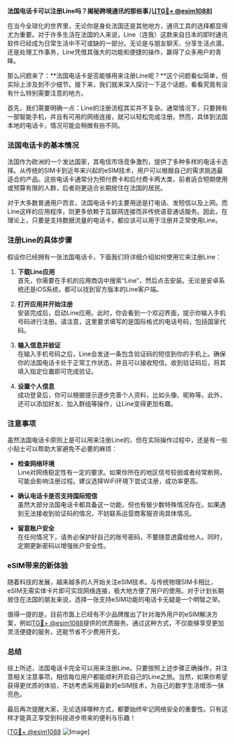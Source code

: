 **法国电话卡可以注册Line吗？揭秘跨境通讯的那些事儿[[TG💪+ @esim1088](https://t.me/s/esim1088)]**

在当今全球化的世界里，无论你是身处法国还是其他地方，通讯工具的选择都显得尤为重要。对于许多生活在法国的人来说，Line（连我）这款来自日本的即时通讯软件已经成为日常生活中不可或缺的一部分。无论是与朋友聊天、分享生活点滴，还是处理工作事务，Line凭借其强大的功能和便捷的操作，赢得了众多用户的青睐。

那么问题来了：**法国电话卡是否能够用来注册Line呢？**这个问题看似简单，但实际上涉及到不少细节。接下来，我们就来深入探讨一下这个话题，看看究竟有没有什么特别需要注意的地方。

首先，我们需要明确一点：Line的注册流程其实并不复杂。通常情况下，只要拥有一部智能手机，并且有可用的网络连接，就可以轻松完成注册。然而，具体到法国本地的电话卡，情况可能会稍微有些不同。

### 法国电话卡的基本情况

法国作为欧洲的一个发达国家，其电信市场竞争激烈，提供了多种多样的电话卡选择。从传统的SIM卡到近年来兴起的eSIM技术，用户可以根据自己的需求挑选最适合的产品。这些电话卡通常分为预付费卡和后付费卡两大类，前者适合短期使用或预算有限的人群，后者则更适合长期居住在法国的居民。

对于大多数普通用户而言，法国电话卡的主要用途是打电话、发短信以及上网。而Line这样的应用程序，则更多依赖于互联网连接而非传统语音通话服务。因此，在理论上，只要是支持数据流量的电话卡，都应该可以用于注册并正常使用Line。

### 注册Line的具体步骤

假设你已经拥有一张法国电话卡，下面我们将详细介绍如何使用它来注册Line：

1. **下载Line应用**  
   首先，你需要在手机的应用商店中搜索“Line”，然后点击安装。无论是安卓系统还是iOS系统，都可以找到官方版本的Line客户端。

2. **打开应用并开始注册**  
   安装完成后，启动Line应用。此时，你会看到一个欢迎界面，提示你输入手机号码进行注册。请注意，这里要求填写的是国际格式的电话号码，包括国家代码。

3. **输入信息并验证**  
   在输入手机号码之后，Line会发送一条包含验证码的短信到你的手机上。确保你的法国电话卡处于正常工作状态，并且可以接收短信。收到验证码后，将其填入指定位置即可完成验证。

4. **设置个人信息**  
   成功登录后，你可以根据提示逐步完善个人资料，比如头像、昵称等。此外，还可以添加好友、加入群组等操作，让Line变得更加有趣。

### 注意事项

虽然法国电话卡原则上是可以用来注册Line的，但在实际操作过程中，还是有一些小贴士可以帮助大家避免不必要的麻烦：

- **检查网络环境**  
  Line对网络稳定性有一定的要求。如果你所在的地区信号较弱或者经常断网，可能会影响注册过程。建议选择WiFi环境下尝试注册，成功率更高。

- **确认电话卡是否支持国际短信**  
  虽然大部分法国电话卡都具备这一功能，但也有极少数特殊情况存在。如果遇到无法接收到验证码的情况，不妨联系运营商客服咨询具体情况。

- **留意账户安全**  
  在任何情况下，请务必保护好自己的账号密码，不要随意透露给他人。同时，定期更新密码以增强账户安全性。

### eSIM带来的新体验

随着科技的发展，越来越多的人开始关注eSIM技术。与传统物理SIM卡相比，eSIM无需实体卡片即可实现网络连接，极大地方便了用户的使用。对于计划长期居住在法国的朋友来说，选择一张支持eSIM功能的电话卡无疑是一个明智之举。

值得一提的是，目前市面上已经有不少品牌推出了针对海外用户的eSIM解决方案，例如[TG💪+ @esim1088](https://t.me/s/esim1088)提供的优质服务。通过这种方式，不仅能够享受更加灵活便捷的服务，还能节省不少费用开支。

### 总结

综上所述，法国电话卡完全可以用来注册Line。只要按照上述步骤正确操作，并注意相关注意事项，相信每位用户都能顺利开启自己的Line之旅。当然，如果你希望获得更优质的体验，不妨考虑采用最新的eSIM技术，为自己的数字生活增添一抹亮色。

最后再次提醒大家，无论选择哪种方式，都要始终牢记网络安全的重要性。只有这样才能真正享受到科技进步带来的便利与乐趣！

[[TG💪+ @esim1088](https://t.me/s/esim1088) ![Image](https://i.postimg.cc/4NQfJmqS/Snipaste-2025-05-13-00-14-12.png)]